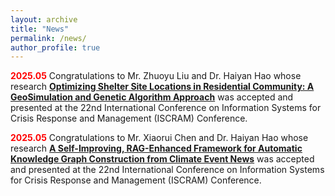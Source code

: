 ```yaml
---
layout: archive
title: "News"
permalink: /news/
author_profile: true
---
```


<font color="red">**2025.05**</font> Congratulations to Mr. Zhuoyu Liu and Dr. Haiyan Hao whose research [**Optimizing Shelter Site Locations in Residential Community: A GeoSimulation and Genetic Algorithm Approach**](https://ojs.iscram.org/index.php/Proceedings/article/view/153) was accepted and presented at the 22nd International Conference on Information Systems for Crisis Response and Management (ISCRAM) Conference.

<font color="red">**2025.05**</font> Congratulations to Mr. Xiaorui Chen and Dr. Haiyan Hao whose research [**A Self-Improving, RAG-Enhanced Framework for Automatic Knowledge Graph Construction from Climate Event News**](https://ojs.iscram.org/index.php/Proceedings/article/view/154) was accepted and presented at the 22nd International Conference on Information Systems for Crisis Response and Management (ISCRAM) Conference.
